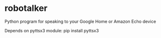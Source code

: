 # robotalker
Python program for speaking to your Google Home or Amazon Echo device

Depends on pyttsx3 module:
pip install pyttsx3

